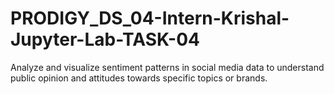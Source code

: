 # PRODIGY_DS_04-Intern-Krishal-Jupyter-Lab-TASK-04
Analyze and visualize sentiment patterns in social media data to understand public opinion and attitudes towards specific topics or brands.
